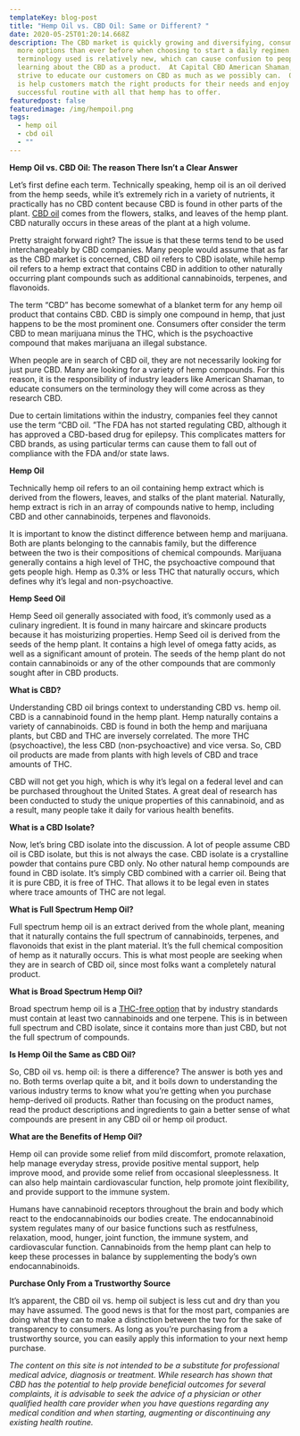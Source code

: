 ```yaml
---
templateKey: blog-post
title: "Hemp Oil vs. CBD Oil: Same or Different? "
date: 2020-05-25T01:20:14.668Z
description: The CBD market is quickly growing and diversifying, consumers have
  more options than ever before when choosing to start a daily regimen.   The
  terminology used is relatively new, which can cause confusion to people just
  learning about the CBD as a product.  At Capital CBD American Shaman, we
  strive to educate our customers on CBD as much as we possibly can.  Our goal
  is help customers match the right products for their needs and enjoy a
  successful routine with all that hemp has to offer.
featuredpost: false
featuredimage: /img/hempoil.png
tags:
  - hemp oil
  - cbd oil
  - ""
---
```

**Hemp Oil vs. CBD Oil: The reason There Isn’t a Clear Answer**

Let’s first define each term.  Technically speaking, hemp oil is an oil derived from the hemp seeds, while it’s extremely rich in a variety of nutrients, it practically has no CBD content because CBD is found in other parts of the plant.  [CBD oil](https://cbdamericanshaman.com/cbd-oils) comes from the flowers, stalks, and leaves of the hemp plant.  CBD naturally occurs in these areas of the plant at a high volume.

Pretty straight forward right?  The issue is that these terms tend to be used interchangeably by CBD companies.  Many people would assume that as far as the CBD market is concerned, CBD oil refers to CBD isolate, while hemp oil refers to a hemp extract that contains CBD in addition to other naturally occurring plant compounds such as additional cannabinoids, terpenes, and flavonoids.

The term “CBD” has become somewhat of a blanket term for any hemp oil product that contains CBD.  CBD is simply one compound in hemp, that just happens to be the most prominent one.  Consumers ofter consider the term CBD to mean marijuana minus the THC, which is the psychoactive compound that makes marijuana an illegal substance.

When people are in search of CBD oil, they are not necessarily looking for just pure CBD.  Many are looking for a variety of hemp compounds.  For this reason, it is the responsibility of industry leaders like American Shaman, to educate consumers on the terminology they will come across as they  research CBD.

Due to certain limitations within the industry, companies feel they cannot use the term “CBD oil.  ”The FDA has not started regulating CBD, although it has approved a CBD-based drug for epilepsy.  This complicates matters for CBD brands, as using particular terms can cause them to fall out of compliance with the FDA and/or state laws.

**Hemp Oil**

Technically hemp oil refers to an oil containing hemp extract which is derived from the flowers, leaves, and stalks of the plant material.  Naturally, hemp extract is rich in an array of compounds native to hemp, including CBD and other cannabinoids, terpenes and flavonoids.

It is important to know the distinct difference between hemp and marijuana.  Both are plants belonging to the cannabis family, but the difference between the two is their compositions of chemical compounds.  Marijuana generally contains a high level of THC, the psychoactive compound that gets people high.  Hemp as 0.3% or less THC that naturally occurs, which defines why it’s legal and non-psychoactive.

**Hemp Seed Oil**

Hemp Seed oil generally associated with food, it’s commonly used as a culinary ingredient.  It is found in many haircare and skincare products because it has moisturizing properties.  Hemp Seed oil is derived from the seeds of the hemp plant.  It contains a high level of omega fatty acids, as well as a significant amount of protein.  The seeds of the hemp plant do not contain cannabinoids or any of the other compounds that are commonly sought after in CBD products.

**What is CBD?**

Understanding CBD oil brings context to understanding CBD vs. hemp oil.  CBD is a cannabinoid found in the hemp plant.  Hemp naturally contains a variety of cannabinoids.  CBD is found in both the hemp and marijuana plants, but CBD and THC are inversely correlated.  The more THC (psychoactive), the less CBD (non-psychoactive) and vice versa.  So, CBD oil products are made from plants with high levels of CBD and trace amounts of THC.

CBD will not get you high, which is why it’s legal on a federal level and can be purchased throughout the United States.  A great deal of research has been conducted to study the unique properties of this cannabinoid, and as a result, many people take it daily for various health benefits.

**What is a CBD Isolate?**

Now, let’s bring CBD isolate into the discussion.  A lot of people assume CBD oil is CBD isolate, but this is not always the case.  CBD isolate is a crystalline powder that contains pure CBD only.  No other natural hemp compounds are found in CBD isolate.  It’s simply CBD combined with a carrier oil.  Being that it is pure CBD, it is free of THC. That allows it to be legal even in states where trace amounts of THC are not legal.

**What is Full Spectrum Hemp Oil?**

Full spectrum hemp oil is an extract derived from the whole plant, meaning that it naturally contains the full spectrum of cannabinoids, terpenes, and flavonoids that exist in the plant material.  It’s the full chemical composition of hemp as it naturally occurs.  This is what most people are seeking when they are in search of CBD oil, since most folks want a completely natural product.

**What is Broad Spectrum Hemp Oil?**

Broad spectrum hemp oil is a [THC-free option](https://cbdamericanshaman.com/thc-free-cbd-oil) that by industry standards must contain at least two cannabinoids and one terpene.  This is in between full spectrum and CBD isolate, since it contains more than just CBD, but not the full spectrum of compounds.

**Is Hemp Oil the Same as CBD Oil?**

So, CBD oil vs. hemp oil: is there a difference? The answer is both yes and no.  Both terms overlap quite a bit, and it boils down to understanding the various industry terms to know what you’re getting when you purchase hemp-derived oil products.  Rather than focusing on the product names, read the product descriptions and ingredients to gain a better sense of what compounds are present in any CBD oil or hemp oil product.

**What are the Benefits of Hemp Oil?**

Hemp oil can provide some relief from mild discomfort, promote relaxation, help manage everyday stress, provide positive mental support, help improve mood, and provide some relief from occasional sleeplessness.  It can also help maintain cardiovascular function, help promote joint flexibility, and provide support to the immune system.

Humans have cannabinoid receptors throughout the brain and body which react to the endocannabinoids our bodies create.  The endocannabinoid system regulates many of our basice functions such as restfulness, relaxation, mood, hunger, joint function, the immune system, and cardiovascular function.  Cannabinoids from the hemp plant can help to keep these processes in balance by supplementing the body’s own endocannabinoids.

**Purchase Only From a Trustworthy Source**

It’s apparent, the CBD oil vs. hemp oil subject is less cut and dry than you may have assumed.  The good news is that for the most part, companies are doing what they can to make a distinction between the two for the sake of transparency to consumers.  As long as you’re purchasing from a trustworthy source, you can easily apply this information to your next hemp purchase.

*The content on this site is not intended to be a substitute for professional medical advice, diagnosis or treatment. While research has shown that CBD has the potential to help provide beneficial outcomes for several complaints, it is advisable to seek the advice of a physician or other qualified health care provider when you have questions regarding any medical condition and when starting, augmenting or discontinuing any existing health routine.*
